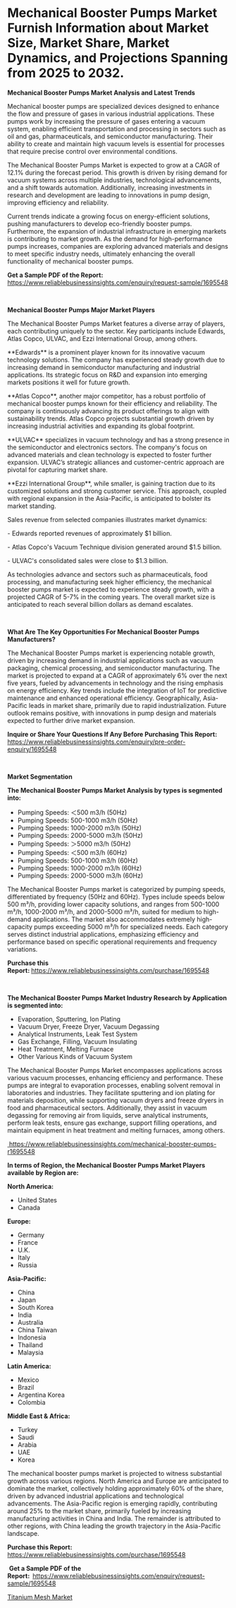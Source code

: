 <p><h1>Mechanical Booster Pumps Market Furnish Information about Market Size, Market Share, Market Dynamics, and Projections Spanning from 2025 to 2032.</h1></p><p><strong>Mechanical Booster Pumps Market Analysis and Latest Trends</strong></p>
<p><p>Mechanical booster pumps are specialized devices designed to enhance the flow and pressure of gases in various industrial applications. These pumps work by increasing the pressure of gases entering a vacuum system, enabling efficient transportation and processing in sectors such as oil and gas, pharmaceuticals, and semiconductor manufacturing. Their ability to create and maintain high vacuum levels is essential for processes that require precise control over environmental conditions.</p><p>The Mechanical Booster Pumps Market is expected to grow at a CAGR of 12.1% during the forecast period. This growth is driven by rising demand for vacuum systems across multiple industries, technological advancements, and a shift towards automation. Additionally, increasing investments in research and development are leading to innovations in pump design, improving efficiency and reliability.</p><p>Current trends indicate a growing focus on energy-efficient solutions, pushing manufacturers to develop eco-friendly booster pumps. Furthermore, the expansion of industrial infrastructure in emerging markets is contributing to market growth. As the demand for high-performance pumps increases, companies are exploring advanced materials and designs to meet specific industry needs, ultimately enhancing the overall functionality of mechanical booster pumps.</p></p>
<p><strong>Get a Sample PDF of the Report:&nbsp;</strong> <a href="https://www.reliablebusinessinsights.com/enquiry/request-sample/1695548?utm_campaign=2278&utm_medium=2&utm_source=Github&utm_content=ia&utm_term=27032025&utm_id=mechanical-booster-pumps">https://www.reliablebusinessinsights.com/enquiry/request-sample/1695548</a></p>
<p>&nbsp;</p>
<p><strong>Mechanical Booster Pumps Major Market Players</strong></p>
<p><p>The Mechanical Booster Pumps Market features a diverse array of players, each contributing uniquely to the sector. Key participants include Edwards, Atlas Copco, ULVAC, and Ezzi International Group, among others.</p><p>**Edwards** is a prominent player known for its innovative vacuum technology solutions. The company has experienced steady growth due to increasing demand in semiconductor manufacturing and industrial applications. Its strategic focus on R&D and expansion into emerging markets positions it well for future growth.</p><p>**Atlas Copco**, another major competitor, has a robust portfolio of mechanical booster pumps known for their efficiency and reliability. The company is continuously advancing its product offerings to align with sustainability trends. Atlas Copco projects substantial growth driven by increasing industrial activities and expanding its global footprint.</p><p>**ULVAC** specializes in vacuum technology and has a strong presence in the semiconductor and electronics sectors. The company's focus on advanced materials and clean technology is expected to foster further expansion. ULVAC’s strategic alliances and customer-centric approach are pivotal for capturing market share.</p><p>**Ezzi International Group**, while smaller, is gaining traction due to its customized solutions and strong customer service. This approach, coupled with regional expansion in the Asia-Pacific, is anticipated to bolster its market standing.</p><p>Sales revenue from selected companies illustrates market dynamics: </p><p>- Edwards reported revenues of approximately $1 billion.</p><p>- Atlas Copco's Vacuum Technique division generated around $1.5 billion.</p><p>- ULVAC's consolidated sales were close to $1.3 billion.</p><p>As technologies advance and sectors such as pharmaceuticals, food processing, and manufacturing seek higher efficiency, the mechanical booster pumps market is expected to experience steady growth, with a projected CAGR of 5-7% in the coming years. The overall market size is anticipated to reach several billion dollars as demand escalates.</p></p>
<p>&nbsp;</p>
<p><strong>What Are The Key Opportunities For Mechanical Booster Pumps Manufacturers?</strong></p>
<p><p>The Mechanical Booster Pumps market is experiencing notable growth, driven by increasing demand in industrial applications such as vacuum packaging, chemical processing, and semiconductor manufacturing. The market is projected to expand at a CAGR of approximately 6% over the next five years, fueled by advancements in technology and the rising emphasis on energy efficiency. Key trends include the integration of IoT for predictive maintenance and enhanced operational efficiency. Geographically, Asia-Pacific leads in market share, primarily due to rapid industrialization. Future outlook remains positive, with innovations in pump design and materials expected to further drive market expansion.</p></p>
<p><strong>Inquire or Share Your Questions If Any Before Purchasing This Report:</strong> <a href="https://www.reliablebusinessinsights.com/enquiry/pre-order-enquiry/1695548?utm_campaign=2278&utm_medium=2&utm_source=Github&utm_content=ia&utm_term=27032025&utm_id=mechanical-booster-pumps">https://www.reliablebusinessinsights.com/enquiry/pre-order-enquiry/1695548</a></p>
<p>&nbsp;</p>
<p><strong>Market Segmentation</strong></p>
<p><strong>The Mechanical Booster Pumps Market Analysis by types is segmented into:</strong></p>
<p><ul><li>Pumping Speeds: ＜500 m3/h (50Hz)</li><li>Pumping Speeds: 500-1000 m3/h (50Hz)</li><li>Pumping Speeds: 1000-2000 m3/h (50Hz)</li><li>Pumping Speeds: 2000-5000 m3/h (50Hz)</li><li>Pumping Speeds: ＞5000 m3/h (50Hz)</li><li>Pumping Speeds: ＜500 m3/h (60Hz)</li><li>Pumping Speeds: 500-1000 m3/h (60Hz)</li><li>Pumping Speeds: 1000-2000 m3/h (60Hz)</li><li>Pumping Speeds: 2000-5000 m3/h (60Hz)</li></ul></p>
<p><p>The Mechanical Booster Pumps market is categorized by pumping speeds, differentiated by frequency (50Hz and 60Hz). Types include speeds below 500 m³/h, providing lower capacity solutions, and ranges from 500-1000 m³/h, 1000-2000 m³/h, and 2000-5000 m³/h, suited for medium to high-demand applications. The market also accommodates extremely high-capacity pumps exceeding 5000 m³/h for specialized needs. Each category serves distinct industrial applications, emphasizing efficiency and performance based on specific operational requirements and frequency variations.</p></p>
<p><strong>Purchase this Report:&nbsp;</strong><a href="https://www.reliablebusinessinsights.com/purchase/1695548?utm_campaign=2278&utm_medium=2&utm_source=Github&utm_content=ia&utm_term=27032025&utm_id=mechanical-booster-pumps">https://www.reliablebusinessinsights.com/purchase/1695548</a></p>
<p>&nbsp;</p>
<p><strong>The Mechanical Booster Pumps Market Industry Research by Application is segmented into:</strong></p>
<p><ul><li>Evaporation, Sputtering, Ion Plating</li><li>Vacuum Dryer, Freeze Dryer, Vacuum Degassing</li><li>Analytical Instruments, Leak Test System</li><li>Gas Exchange, Filling, Vacuum Insulating</li><li>Heat Treatment, Melting Furnace</li><li>Other Various Kinds of Vacuum System</li></ul></p>
<p><p>The Mechanical Booster Pumps Market encompasses applications across various vacuum processes, enhancing efficiency and performance. These pumps are integral to evaporation processes, enabling solvent removal in laboratories and industries. They facilitate sputtering and ion plating for materials deposition, while supporting vacuum dryers and freeze dryers in food and pharmaceutical sectors. Additionally, they assist in vacuum degassing for removing air from liquids, serve analytical instruments, perform leak tests, ensure gas exchange, support filling operations, and maintain equipment in heat treatment and melting furnaces, among others.</p></p>
<p><a href="https://www.reliablebusinessinsights.com/mechanical-booster-pumps-r1695548?utm_campaign=2278&utm_medium=2&utm_source=Github&utm_content=ia&utm_term=27032025&utm_id=mechanical-booster-pumps">&nbsp;https://www.reliablebusinessinsights.com/mechanical-booster-pumps-r1695548</a></p>
<p><strong>In terms of Region, the Mechanical Booster Pumps Market Players available by Region are:</strong></p>
<p>
    <p> <strong> North America: </strong>
        <ul>
            <li>United States</li>
            <li>Canada</li>
        </ul>
        </p> 
    <p> <strong> Europe: </strong>
        <ul>
            <li>Germany</li>
            <li>France</li>
            <li>U.K.</li>
            <li>Italy</li>
            <li>Russia</li>
        </ul>
        </p> 
    <p> <strong> Asia-Pacific: </strong>
        <ul>
            <li>China</li>
            <li>Japan</li>
            <li>South Korea</li>
            <li>India</li>
            <li>Australia</li>
            <li>China Taiwan</li>
            <li>Indonesia</li>
            <li>Thailand</li>
            <li>Malaysia</li>
        </ul>
        </p> 
    <p> <strong> Latin America: </strong>
        <ul>
            <li>Mexico</li>
            <li>Brazil</li>
            <li>Argentina Korea</li>
            <li>Colombia</li>
        </ul>
        </p> 
    <p> <strong> Middle East & Africa: </strong>
        <ul>
            <li>Turkey</li>
            <li>Saudi</li>
            <li>Arabia</li>
            <li>UAE</li>
            <li>Korea</li>
        </ul>
    </p>
    </p>
<p><p>The mechanical booster pumps market is projected to witness substantial growth across various regions. North America and Europe are anticipated to dominate the market, collectively holding approximately 60% of the share, driven by advanced industrial applications and technological advancements. The Asia-Pacific region is emerging rapidly, contributing around 25% to the market share, primarily fueled by increasing manufacturing activities in China and India. The remainder is attributed to other regions, with China leading the growth trajectory in the Asia-Pacific landscape.</p></p>
<p><strong>Purchase this Report: </strong><a href="https://www.reliablebusinessinsights.com/purchase/1695548?utm_campaign=2278&utm_medium=2&utm_source=Github&utm_content=ia&utm_term=27032025&utm_id=mechanical-booster-pumps">https://www.reliablebusinessinsights.com/purchase/1695548</a></p>
<p>&nbsp;<strong>Get a Sample PDF of the Report:&nbsp;&nbsp;</strong><a href="https://www.reliablebusinessinsights.com/enquiry/request-sample/1695548?utm_campaign=2278&utm_medium=2&utm_source=Github&utm_content=ia&utm_term=27032025&utm_id=mechanical-booster-pumps">https://www.reliablebusinessinsights.com/enquiry/request-sample/1695548</a></p>
<p><strong></strong></p>
<p><p><a href="https://github.com/daphnyvashdi/Market-Research-Report-List-1/blob/main/titanium-mesh-market.md?utm_campaign=2278&utm_medium=2&utm_source=Github&utm_content=ia&utm_term=27032025&utm_id=mechanical-booster-pumps">Titanium Mesh Market</a></p></p>
